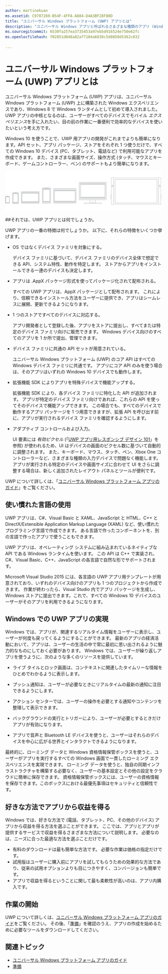 ```yaml
---
author: martinekuan
ms.assetid: C9787269-B54F-4FFA-A884-D4A3BF28F80D
title: "ユニバーサル Windows プラットフォーム (UWP) アプリとは"
description: "ユニバーサル Windows アプリと呼ばれるさまざまな種類のアプリ (Windows ストア アプリ、Windows Phone ストア アプリ、Windows ランタイム アプリ) について説明します。"
ms.sourcegitcommit: 6530fa257ea3735453a97eb5d916524e750e62fc
ms.openlocfilehash: f02851d848a82af7104a6038c5d8850d5362c832

---
```


# ユニバーサル Windows プラットフォーム (UWP) アプリとは

ユニバーサル Windows プラットフォーム (UWP) アプリは、ユニバーサル Windows プラットフォーム (UWP) 上に構築された Windows エクスペリエンスであり、Windows 8 で Windows ランタイムとして初めて導入されました。 UWP アプリの中核となるのは、ユーザーがすべてのデバイスでモバイル *エクスペリエンス*を手に入れたい、目の前の作業に一番便利で効率的なデバイスを使いたいという考え方です。

Windows 10 を使うことで、UWP 用アプリの開発がこれまでよりも簡単になります。API セット、アプリ パッケージ、ストアをそれぞれ 1 つ使うだけで、すべての Windows 10 デバイス (PC、タブレット、電話など) で利用可能なアプリを作成できます。 また、さまざまな画面サイズ、操作方式 (タッチ、マウスとキーボード、ゲームコントローラー、ペン) のサポートもより簡単になります。

![Windows デバイス](images/1894834-hig-device-primer-01-500.png)

##それでは、UWP アプリとは何でしょうか。


UWP アプリの一番の特徴は何でしょうか。 以下に、それらの特徴をいくつか挙げます。

-   OS ではなくデバイス ファミリを対象にする。

    デバイス ファミリに基づいて、デバイス ファミリのデバイス全体で想定できる API、システム特性、動作を特定します。 ストアからアプリをインストールできる一連のデバイスも決定します。

-   アプリは .AppX パッケージ形式を使ってパッケージ化されて配布される。

    すべての UWP アプリは、AppX パッケージとして配布されます。 これにより、信頼できるインストール方法をユーザーに提供でき、アプリはシームレスに展開、更新できるようになります。

-   1 つのストアですべてのデバイスに対応する。

    アプリ開発者として登録した後、アプリをストアに提出し、すべてまたは特定のデバイス ファミリ向けに販売できます。 Windows デバイス向けのすべてのアプリを 1 か所で提出、管理できます。

-   デバイス ファミリに共通の API セットが用意されている。

    ユニバーサル Windows プラットフォーム (UWP) のコア API はすべての Windows デバイス ファミリに共通です。 アプリにコア API のみを使う場合は、そのアプリはいずれの Windows 10 デバイスでも動作します。

-   拡張機能 SDK によりアプリを特殊デバイスで機能アップする。

    拡張機能 SDK により、各デバイス ファミリに特化した API が追加されます。 アプリが特定のデバイス ファミリ向けであれば、これらの API を使ってそのデバイスで機能アップできます。 この場合でも、すべてのデバイスで動作するアプリ パッケージを 1 つ用意できますが、拡張 API を呼び出す前に、アプリが実行されるデバイス ファミリを確認するようにします。

-   アダプティブ コントロールおよび入力。

    UI 要素には *有効ピクセル* (「[UWP アプリ用レスポンシブ デザイン 101](https://msdn.microsoft.com/library/windows/apps/Dn958435)」を参照) が使われるため、UI はデバイスの画面のピクセル数に基づいて自動的に調整されます。 また、キーボード、マウス、タッチ、ペン、Xbox One コントローラーなど、さまざまな種類の入力デバイスで問題なく機能します。 アプリが実行される特定のデバイスや画面サイズに合わせて UI をさらに調整する場合は、新しく追加されたレイアウト パネルとツールが便利です。

UWP について詳しくは、「[ユニバーサル Windows プラットフォーム アプリのガイド](universal-application-platform-guide.md)」をご覧ください。

## 使い慣れた言語の使用


UWP アプリは、C#、Visual Basic と XAML、JavaScript と HTML、C++ と DirectX/Extensible Application Markup Language (XAML) など、使い慣れたプログラミング言語で作成できます。 ある言語で作ったコンポーネントを、別の言語で作ったアプリで使うこともできます。

UWP アプリは、オペレーティング システムに組み込まれているネイティブな API である Windows ランタイムを使います。 この API は C++ で実装され、C#、Visual Basic、C++、JavaScript の各言語で自然な形でサポートされます。

Microsoft Visual Studio 2015 には、各言語の UWP アプリ用テンプレートが用意されており、いずれのデバイス向けのアプリも 1 つのプロジェクトから作成できます。 作業が終わったら、Visual Studio 内でアプリ パッケージを生成し、Windows ストアに提出できます。これで、すべての Windows 10 デバイスのユーザーがそのアプリを利用できるようになります。

## Windows での UWP アプリの実現


Windows では、アプリが、関連するリアルタイム情報をユーザーに表示し、ユーザーが何度も戻ってくるようにすることができます。 最新のアプリの経済活動において、アプリは、ユーザーの生活の中で常に最初に思い出されるように魅力的なものにしておく必要があります。 Windows では、ユーザーが繰り返しアプリを使うように、次のような多くのリソースを提供しています。

-   ライブ タイルとロック画面は、コンテキストに関連したタイムリーな情報をひとめでわかるように表示します。
-   プッシュ通知は、ユーザーが必要なときにリアルタイムの最新の通知に注目できるようにします。

-   アクション センターでは、ユーザーの操作を必要とする通知やコンテンツを整理して表示できます。

-   バックグラウンドの実行とトリガーにより、ユーザーが必要とするときだけアプリが有効になります。

-   アプリで音声と Bluetooth LE デバイスを使うと、ユーザーはそれらのデバイスを中心に広がる世界とインタラクトできるようになります。

最終的に、ローミング データと Windows 資格情報保管ボックスを使うと、ユーザーがアプリを実行するすべての Windows 画面で一貫したローミング エクスペリエンスを実現できます。 ローミング データを使うと、独自の同期インフラストラクチャを構築する必要なく、ユーザーの基本設定とその他の設定をクラウドに簡単に保存できます。 資格情報保管ボックスには、ユーザーの資格情報を保存できます。このボックスにおける最優先事項はセキュリティと信頼性です。

##  好きな方法でアプリから収益を得る


Windows では、好きな方法で (電話、タブレット、PC、その他のデバイス) アプリから収益を得る方法を選ぶことができます。 ここでは、アプリとアプリが提供するサービスで収益を得るさまざまな方法について説明します。 必要なのは、ニーズに合った最適な方法を選ぶことだけです。

-   有料のダウンロードは最も簡単な方法です。 必要な作業は価格の指定だけです。
-   試用版はユーザーに購入前にアプリを試してもらうための効果的な方法であり、従来の試用オプションよりも目につきやすく、コンバージョンも簡単です。
-   アプリで収益を得るということに関して最も柔軟性が高いのは、アプリ内購入です。

## 作業の開始


UWP について詳しくは、[ユニバーサル Windows プラットフォーム アプリのガイド](universal-application-platform-guide.md)をご覧ください。 その後、「[準備](get-set-up.md)」を確認のうえ、アプリの作成を始めるために必要なツールをダウンロードしてください。

## 関連トピック


* [ユニバーサル Windows プラットフォーム アプリのガイド](universal-application-platform-guide.md)
* [準備](get-set-up.md)



<!--HONumber=Jun16_HO4-->


